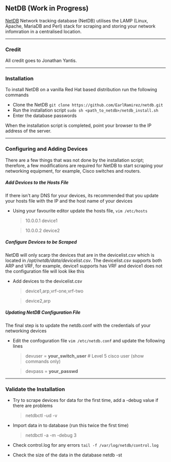 
## NetDB (Work in Progress)

[NetDB](http://netdbtracking.sourceforge.net/) Network tracking database (NetDB) utilises the LAMP (Linux, Apache, MariaDB and Perl) stack for scraping and storing your network infomration in a centralised location.


-----------
### Credit

All credit goes to Jonathan Yantis.

------------
### Installation

To install NetDB on a vanilla Red Hat based distribution run the following commands

- Clone the NetDB `git clone https://github.com/EarlRamirez/netdb.git`
- Run the installation script `sudo sh <path_to_netdb>/netdb_install.sh`
- Enter the database passwords

When the installation script is completed, point your browser to the IP address of the server.
		  

----------
### Configuring and Adding Devices

There are a few things that was not done by the installation script; therefore, a few modifications are required for NetDB to start scraping your networking equipment, for example, Cisco switches and routers.

##### Add Devices to the Hosts File

If there isn't any DNS for your devices, its recommended that you update your hosts file with the IP and the host name of your devices 

- Using your favourite editor update the hosts file, `vim /etc/hosts`
	> 10.0.0.1		device1

	> 10.0.0.2		device2

##### Configure Devices to be Scraped

NetDB will only scarp the devices that are in the devicelist.csv which is located in _/opt/netdb/data/devicelist.csv_. The devicelist.csv supports both ARP and VRF, for example, device1 supports has VRF and device1 does not the configuration file will look like this 

- Add devices to the devicelist.csv
	>device1,arp,vrf-one,vrf-two

 	>device2,arp

##### Updating NetDB Configuration File

The final step is to update the netdb.conf with the credentials of your networking devices

- Edit the confoguration file `vim /etc/netdb.conf` and update the following lines
	>devuser    = **your_switch_user**       # Level 5 cisco user (show commands only)

	>devpass    = **your_passwd**

-----------
### Validate the Installation

- Try to scrape devices for data for the first time, add a -debug value if there
  are problems
  >netdbctl -ud -v

- Import data in to database (run this twice the first time)
  >netdbctl -a -m -debug 3

- Check control.log for any errors `tail -f /var/log/netdb/control.log`

- Check the size of the data in the database
   netdb -st

